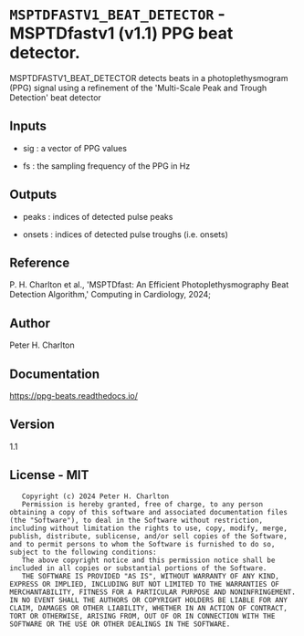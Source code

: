 # `MSPTDFASTV1_BEAT_DETECTOR` - MSPTDfastv1 (v1.1) PPG beat detector.
MSPTDFASTV1_BEAT_DETECTOR detects beats in a photoplethysmogram (PPG) signal
using a refinement of the 'Multi-Scale Peak and Trough Detection' beat detector

##  Inputs
+   sig : a vector of PPG values
    
+   fs  : the sampling frequency of the PPG in Hz
    
##  Outputs
+   peaks : indices of detected pulse peaks
    
+   onsets : indices of detected pulse troughs (i.e. onsets)
    
##  Reference
P. H. Charlton et al., 'MSPTDfast: An Efficient Photoplethysmography Beat Detection Algorithm,' Computing in Cardiology, 2024; <URL TBC>

##  Author
Peter H. Charlton

##  Documentation
<https://ppg-beats.readthedocs.io/>

##  Version
1.1

##  License - MIT
       Copyright (c) 2024 Peter H. Charlton
       Permission is hereby granted, free of charge, to any person obtaining a copy of this software and associated documentation files (the "Software"), to deal in the Software without restriction, including without limitation the rights to use, copy, modify, merge, publish, distribute, sublicense, and/or sell copies of the Software, and to permit persons to whom the Software is furnished to do so, subject to the following conditions:
       The above copyright notice and this permission notice shall be included in all copies or substantial portions of the Software.
       THE SOFTWARE IS PROVIDED "AS IS", WITHOUT WARRANTY OF ANY KIND, EXPRESS OR IMPLIED, INCLUDING BUT NOT LIMITED TO THE WARRANTIES OF MERCHANTABILITY, FITNESS FOR A PARTICULAR PURPOSE AND NONINFRINGEMENT. IN NO EVENT SHALL THE AUTHORS OR COPYRIGHT HOLDERS BE LIABLE FOR ANY CLAIM, DAMAGES OR OTHER LIABILITY, WHETHER IN AN ACTION OF CONTRACT, TORT OR OTHERWISE, ARISING FROM, OUT OF OR IN CONNECTION WITH THE SOFTWARE OR THE USE OR OTHER DEALINGS IN THE SOFTWARE.
